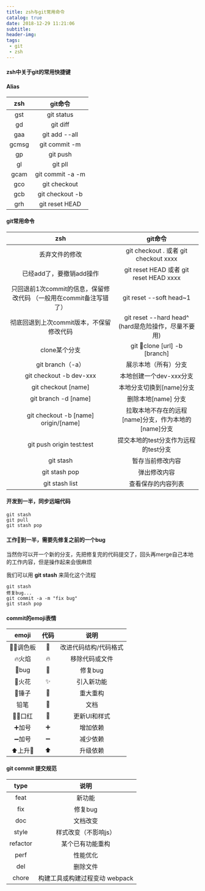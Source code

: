 ```yaml
---
title: zsh与git常用命令
catalog: true
date: 2018-12-29 11:21:06
subtitle:
header-img:
tags:
 - git
 - zsh
---
```



#### zsh中关于git的常用快捷键

#### Alias

|   zsh   |   git命令  |
| :-----: |  :-----:  |
|  gst    |  git status|
|  gd     |  git diff |
|  gaa    |  git add --all |
|  gcmsg  |  git commit -m |
|  gp     |  git push |
|  gl     |  git pll |
|  gcam   |  git commit -a -m |
|  gco   |  git checkout |
|  gcb   |  git checkout -b |
|  grh   |  git reset HEAD |



####  git常用命令


|   zsh   |   git命令  |
| :-----: |  :-----:  |
|丢弃文件的修改 |git checkout .  或者 git checkout xxxx|
|已经add了，要撤销add操作|  git reset HEAD 或者 git reset HEAD xxxx|
|只回退前1次commit的信息，保留修改代码 （一般用在commit备注写错了）|git reset --soft head~1|
|彻底回退到上次commit版本，不保留修改代码 |git reset --hard head^ (hard是危险操作，尽量不要用)|
|clone某个分支|  git clone [url] -b [branch]|
|git branch（-a）| 展示本地（所有）分支|
|git checkout -b dev-xxx| 本地创建一个dev-xxx分支|
|git checkout [name]| 本地分支切换到[name]分支|
|git branch -d [name]| 删除本地[name] 分支|
|git checkout -b [name] origin/[name]| 拉取本地不存在的远程[name]分支，作为本地的[name]分支|
|git push origin test:test| 提交本地的test分支作为远程的test分支|
|git stash| 暂存当前修改内容 |
|git stash pop| 弹出修改内容 |
|git stash list| 查看保存的内容列表|


####  开发到一半，同步远端代码
```
git stash
git pull
git stash pop
```

#### 工作到一半，需要先修复之前的一个bug

当然你可以开一个新的分支，先把修复完的代码提交了，回头再merge自己本地的工作内容，但是操作起来会很麻烦

我们可以用 **git stash** 来简化这个流程
```
git stash
修复bug...
git commit -a -m "fix bug"
git stash pop
```

#### commit的emoji表情

| emoji |  代码 | 说明|
| :-----: |  :-----: | :-----: |
| 🎨调色板| :art:| 改进代码结构/代码格式|
|🔥火焰|:fire:| 移除代码或文件|
|bug| :bug:| 修复bug|
|火花|:sparkles:| 引入新功能|
|🔨锤子|:hammer:| 重大重构 |
|铅笔|:pencil:| 文档|
|💄口红| :lipstick:| 更新UI和样式|
|➕加号|:heavy_plus_sign:| 增加依赖|
|➖加号|:heavy_minus_sign:| 减少依赖|
|⬆️上升|:arrow_up:| 升级依赖 |


#### git commit 提交规范
| type | 说明 |
| :-----: |  :-----: |
|feat| 新功能|
|fix| 修复bug|
|doc| 文档改变|
|style| 样式改变（不影响js）|
|refactor| 某个已有功能重构|
|perf|性能优化|
|del| 删除文件|
|chore| 构建工具或构建过程变动 webpack|









